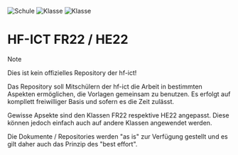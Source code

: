 ![Schule](https://img.shields.io/badge/Schule_hf--ict-red)
![Klasse](https://img.shields.io/badge/Klasse_FR22-orange)
![Klasse](https://img.shields.io/badge/Klasse_HE22-green)

# HF-ICT FR22 / HE22

> [!NOTE]
> Dies ist kein offizielles Repository der hf-ict!

Das Repository soll Mitschülern der hf-ict die Arbeit in bestimmten Aspekten ermöglichen, die Vorlagen gemeinsam zu benutzen. Es erfolgt auf kompllett freiwilliger Basis und sofern es die Zeit zulässt.

Gewisse Apsekte sind den Klassen FR22 respektive HE22 angepasst. Diese können jedoch einfach auch auf andere Klassen angewendet werden.

Die Dokumente / Repositories werden "as is" zur Verfügung gestellt und es gilt daher auch das Prinzip des "best effort".
